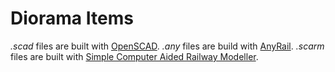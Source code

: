 # Diorama Items

_.scad_ files are built with [OpenSCAD](http://www.openscad.org/). _.any_ files are build with [AnyRail](https://www.anyrail.com/). _.scarm_ files are built with [Simple Computer Aided Railway Modeller](http://www.scarm.info/).
